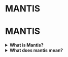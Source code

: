 # MANTIS



# MANTIS


<details>
    <summary><strong>What is Mantis?</strong></summary> 

<pre> Mantis is a monitoring tool built to monitor files, tasks, and requests sent from your system!

With this tool, you can understand how an exe file behaves with your files, what tasks it creates or closes, what requests it sends to where with what data!

this tool is released as open source and you can use it for free!</pre> 
    
</details>

<details>
  <summary><strong>What does mantis mean?</strong></summary>
  <p>Monitoring All Network, Tasks, and Integrated Systems</p>
</details>
